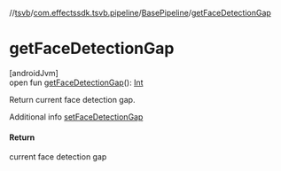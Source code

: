 //[tsvb](../../../index.md)/[com.effectssdk.tsvb.pipeline](../index.md)/[BasePipeline](index.md)/[getFaceDetectionGap](get-face-detection-gap.md)

# getFaceDetectionGap

[androidJvm]\
open fun [getFaceDetectionGap](get-face-detection-gap.md)(): [Int](https://kotlinlang.org/api/latest/jvm/stdlib/kotlin/-int/index.html)

Return current face detection gap.

Additional info [setFaceDetectionGap](set-face-detection-gap.md)

#### Return

current face detection gap
